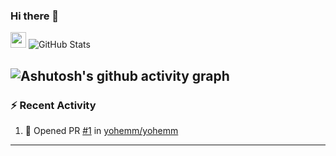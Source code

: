 ### Hi there 👋

<!--
**yohemm/yohemm** is a ✨ _special_ ✨ repository because its `README.md` (this file) appears on your GitHub profile.

Here are some ideas to get you started:

- 🔭 I’m currently working on platform web to make the code more accessible.
- 🌱 I’m currently learning NodeJs during my personnal time and learn in computer science University of Montpellier.
- 
- 👯 I’m looking to collaborate on ...
- 🤔 I’m looking for help with ...
- 💬 Ask me about ...
- 📫 How to reach me: ...
- 😄 Pronouns: ...
- ⚡ Fun fact: ...
-->
[<img width="25px" src="https://cdn.jsdelivr.net/gh/devicons/devicon/icons/nodejs/nodejs-original.svg" />](test)
![GitHub Stats](https://yohemm.vercel.app/api?username=yohemm&show_icons=true&count_private=true&theme=vision-friendly-dark)

![Ashutosh's github activity graph](https://github-readme-stats.vercel.app/graph?username=yohemm&custom_title=My%20Activity%20on%20GitHub&hide_border=true&theme=xcode)
---

### :zap: Recent Activity

<!--START_SECTION:activity-->
1. 💪 Opened PR [#1](https://github.com/yohemm/yohemm/pull/1) in [yohemm/yohemm](https://github.com/yohemm/yohemm)
<!--END_SECTION:activity-->
---

